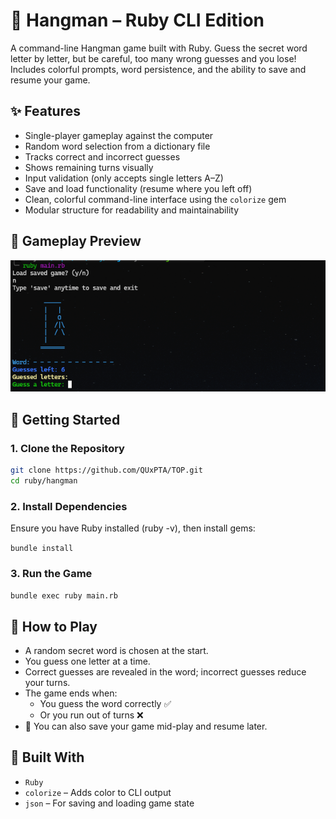 # 🎲 Hangman – Ruby CLI Edition

A command-line Hangman game built with Ruby. Guess the secret word letter by letter, but be careful, too many wrong guesses and you lose! Includes colorful prompts, word persistence, and the ability to save and resume your game.

## ✨ Features

- Single-player gameplay against the computer
- Random word selection from a dictionary file
- Tracks correct and incorrect guesses
- Shows remaining turns visually
- Input validation (only accepts single letters A–Z)
- Save and load functionality (resume where you left off)
- Clean, colorful command-line interface using the `colorize` gem
- Modular structure for readability and maintainability

## 📸 Gameplay Preview

![Game Preview](./lib/game_preview.png)

## 🚀 Getting Started

### 1. Clone the Repository

```bash
git clone https://github.com/QUxPTA/TOP.git
cd ruby/hangman
```

### 2. Install Dependencies

Ensure you have Ruby installed (ruby -v), then install gems:

`bundle install`

### 3. Run the Game

`bundle exec ruby main.rb`

## 🧠 How to Play

- A random secret word is chosen at the start.
- You guess one letter at a time.
- Correct guesses are revealed in the word; incorrect guesses reduce your turns.
- The game ends when:
  - You guess the word correctly ✅
  - Or you run out of turns ❌
- 💾 You can also save your game mid-play and resume later.

## 🧱 Built With

- `Ruby`
- `colorize` – Adds color to CLI output
- `json` – For saving and loading game state
